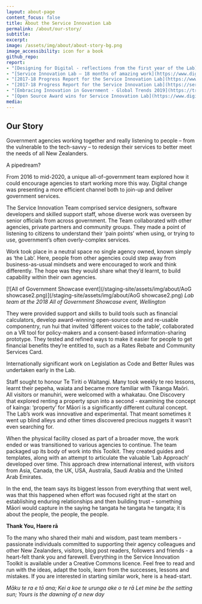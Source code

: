 ```yaml
---
layout: about-page
content_focus: false
title: About the Service Innovation Lab
permalink: /about/our-story/
subtitle:
excerpt: 
image: /assets/img/about/about-story-bg.png
image_accessibility: icon for a book
github_repo:
report:
- "[Designing for Digital - reflections from the first year of the Lab](https://www.digital.govt.nz/blog/designing-for-digital-reflections-from-the-first-year-of-the-lab/)"
- "[Service Innovation Lab – 18 months of amazing work](https://www.digital.govt.nz/blog/service-innovation-lab-18-months-of-amazing-work/)"
- "[2017-18 Progress Report for the Service Innovation Lab](https://www.digital.govt.nz/blog/2017-18-progress-report-for-the-service-innovation-lab/)"
- "[2017-18 Progress Report for the Service Innovation Lab](https://serviceinnovationlab.github.io/2018/07/01/Lab-Report.html)"
- "[Embracing Innovation in Government - Global Trends 2019](https://trends.oecd-opsi.org/)"
- "[Open Source Award wins for Service Innovation Lab](https://www.digital.govt.nz/blog/open-source-award-wins-for-service-innovation-lab/)"
media:
---
```


## Our Story

Government agencies working together and really listening to people – from the vulnerable to the tech-savvy – to redesign their services to better meet the needs of all New Zealanders.

A pipedream?

From 2016 to mid-2020, a unique all-of-government team explored how it could encourage agencies to start working more this way. Digital change was presenting a more efficient channel both to join-up and deliver government services.

The Service Innovation Team comprised service designers, software developers and skilled support staff, whose diverse work was overseen by senior officials from across government. The Team collaborated with other agencies, private partners and community groups. They made a point of listening to citizens to understand their ‘pain points’ when using, or trying to use, government’s often overly-complex services.

Work took place in a neutral space no single agency owned, known simply as ‘the Lab’. Here, people from other agencies could step away from business-as-usual mindsets and were encouraged to work and think differently. The hope was they would share what they’d learnt, to build capability within their own agencies.

[![All of Government Showcase event](/staging-site/assets/img/about/AoG showcase2.png)](/staging-site/assets/img/about/AoG showcase2.png)
*Lab team at the 2018 All of Government Showcase event, Wellington*

They were provided support and skills to build tools such as financial calculators, develop award-winning open-source code and re-usable componentry, run hui that invited ‘different voices to the table’, collaborated on a VR tool for policy-makers and a consent-based information-sharing prototype. They tested and refined ways to make it easier for people to get financial benefits they’re entitled to, such as a Rates Rebate and Community Services Card.

Internationally significant work on Legislation as Code and Better Rules was undertaken early in the Lab.

Staff sought to honour Te Tiriti o Waitangi. Many took weekly te reo lessons, learnt their pepeha, waiata and became more familiar with Tikanga Maōri. All visitors or manuhiri, were welcomed with a whakatau. One Discovery that explored renting a property spun into a second - examining the concept of kainga: ‘property’ for Māori is a significantly different cultural concept.
The Lab’s work was innovative and experimental. That meant sometimes it went up blind alleys and other times discovered precious nuggets it wasn’t even searching for.

When the physical facility closed as part of a broader move, the work ended or was transitioned to various agencies to continue. The team packaged up its body of work into this Toolkit. They created guides and templates, along with an attempt to articulate the valuable ‘Lab Approach’ developed over time. This approach drew international interest, with visitors from Asia, Canada, the UK, USA, Australia, Saudi Arabia and the United Arab Emirates.

In the end, the team says its biggest lesson from everything that went well, was that this happened when effort was focused right at the start on establishing enduring relationships and then building trust – something Māori would capture in the saying he tangata he tangata he tangata; it is about the people, the people, the people.

**Thank You, Haere rā**

To the many who shared their mahi and wisdom, past team members - passionate individuals committed to supporting their agency colleagues and other New Zealanders, visitors, blog post readers, followers and friends - a heart-felt thank you and farewell.
Everything in the Service Innovation Toolkit is available under a Creative Commons licence. Feel free to read and run with the ideas, adapt the tools, learn from the successes, lessons and mistakes. If you are interested in starting similar work, here is a head-start.

*Māku te ra e tō ana;
Kei a koe te urunga ake o te rā
Let mine be the setting sun;
Yours is the dawning of a new day*
